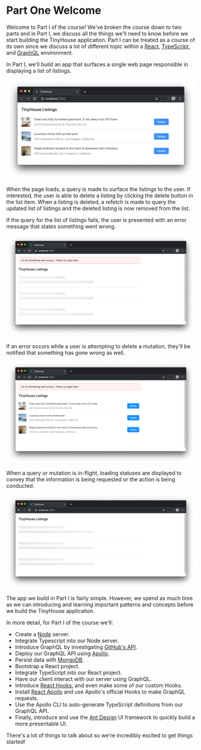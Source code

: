 # Part One Welcome

Welcome to Part I of the course! We've broken the course down to two parts and in Part I, we discuss all the things we'll need to know before we start building the TinyHouse application. Part I can be treated as a course of its own since we discuss a lot of different topic within a [React](https://reactjs.org), [TypeScript](https://www.typescriptlang.org/), and [GraphQL](https://graphql.org/) environment.

In Part I, we'll build an app that surfaces a single web page responsible in displaying a list of listings.

![](public/assets/tinyhouse-part-I-app.png)

When the page loads, a query is made to surface the listings to the user. If interested, the user is able to delete a listing by clicking the delete button in the list item. When a listing is deleted, a refetch is made to query the updated list of listings and the deleted listing is now removed from the list.

If the query for the list of listings fails, the user is presented with an error message that states something went wrong.

![](public/assets/list-skeleton-query-error.png)

If an error occurs while a user is attempting to delete a mutation, they'll be notified that something has gone wrong as well.

![](public/assets/list-component-delete-error.png)

When a query or mutation is in-flight, loading statuses are displayed to convey that the information is being requested or the action is being conducted.

![](public/assets/list-skeleton.png)

The app we build in Part I is fairly simple. However, we spend as much time as we can introducing and learning important patterns and concepts before we build the TinyHouse application.

In more detail, for Part I of the course we'll:

- Create a [Node](https://nodejs.org/en/) server.
- Integrate Typescript into our Node server.
- Introduce GraphQL by investigating [GitHub's API](https://developer.github.com/v4/).
- Deploy our GraphQL API using [Apollo](https://www.apollographql.com/).
- Persist data with [MongoDB](https://www.mongodb.com/).
- Bootstrap a React project.
- Integrate TypeScript into our React project.
- Have our client interact with our server using GraphQL.
- Introduce [React Hooks](https://reactjs.org/docs/hooks-intro.html), and even make some of our custom Hooks.
- Install [React Apollo](https://github.com/apollographql/react-apollo) and use Apollo's official Hooks to make GraphQL requests.
- Use the Apollo CLI to auto-generate TypeScript definitions from our GraphQL API.
- Finally, introduce and use the [Ant Design](https://ant.design/) UI framework to quickly build a more presentable UI.

There's a lot of things to talk about so we're incredibly excited to get things started!
